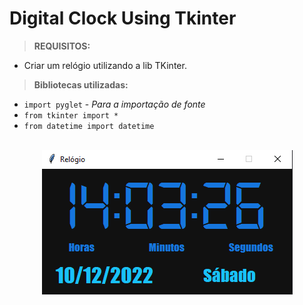 # Digital Clock Using Tkinter

> **REQUISITOS:**
* Criar um relógio utilizando a lib TKinter.

> **Bibliotecas utilizadas:**
* `import pyglet` - _Para a importação de fonte_
* `from tkinter import *`
* `from datetime import datetime`

<br>

<div align="center">
    <img src="img/clock.png">
</div>